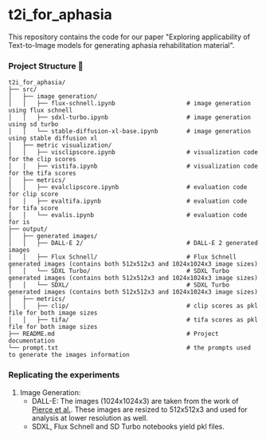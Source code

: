 # t2i_for_aphasia

This repository contains the code for our paper "Exploring applicability of Text-to-Image models
for generating aphasia rehabilitation material".

### Project Structure 📂

```
t2i_for_aphasia/
├── src/                     
│   ├── image generation/           
│   │   ├── flux-schnell.ipynb                    # image generation using flux schnell
│   │   ├── sdxl-turbo.ipynb                      # image generation using sd turbo
│   │   └── stable-diffusion-xl-base.ipynb        # image generation using stable diffusion xl
│   ├── metric visualization/               
│   │   ├── visclipscore.ipynb                    # visualization code for the clip scores
│   │   ├── vistifa.ipynb                         # visualization code for the tifa scores
│   ├── metrics/               
│   │   ├── evalclipscore.ipynb                   # evaluation code for clip score
│   │   ├── evaltifa.ipynb                        # evaluation code for tifa score
│   │   └── evalis.ipynb                          # evaluation code for is
├── output/                   
│   ├── generated images/               
│   │   ├── DALL-E 2/                             # DALL-E 2 generated images
│   │   ├── Flux Schnell/                         # Flux Schnell generated images (contains both 512x512x3 and 1024x1024x3 image sizes)
│   │   └── SDXL Turbo/                           # SDXL Turbo generated images (contains both 512x512x3 and 1024x1024x3 image sizes)
│   │   └── SDXL/                                 # SDXL Turbo generated images (contains both 512x512x3 and 1024x1024x3 image sizes)
│   ├── metrics/               
│   │   ├── clip/                                 # clip scores as pkl file for both image sizes
│   │   ├── tifa/                                 # tifa scores as pkl file for both image sizes
├── README.md                                     # Project documentation
└── prompt.txt                                    # the prompts used to generate the images information
```


### Replicating the experiments
1. Image Generation:
    - DALL-E: The images (1024x1024x3) are taken from the work of [Pierce et al.](https://pubs.asha.org/doi/abs/10.1044/2023_AJSLP-23-00142). These images are resized to 512x512x3
and used for analysis at lower resolution as well.
    - SDXL, Flux Schnell and SD Turbo notebooks yield pkl files. 